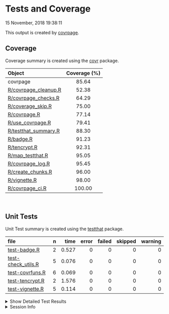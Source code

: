 Tests and Coverage
================
15 November, 2018 19:38:11

This output is created by
[covrpage](https://github.com/yonicd/covrpage).

## Coverage

Coverage summary is created using the
[covr](https://github.com/r-lib/covr) package.

| Object                                           | Coverage (%) |
| :----------------------------------------------- | :----------: |
| covrpage                                         |    85.64     |
| [R/covrpage\_cleanup.R](../R/covrpage_cleanup.R) |    52.38     |
| [R/covrpage\_checks.R](../R/covrpage_checks.R)   |    64.29     |
| [R/coverage\_skip.R](../R/coverage_skip.R)       |    75.00     |
| [R/covrpage.R](../R/covrpage.R)                  |    77.14     |
| [R/use\_covrpage.R](../R/use_covrpage.R)         |    79.41     |
| [R/testthat\_summary.R](../R/testthat_summary.R) |    88.30     |
| [R/badge.R](../R/badge.R)                        |    91.23     |
| [R/tencrypt.R](../R/tencrypt.R)                  |    92.31     |
| [R/map\_testthat.R](../R/map_testthat.R)         |    95.05     |
| [R/covrpage\_log.R](../R/covrpage_log.R)         |    95.45     |
| [R/create\_chunks.R](../R/create_chunks.R)       |    96.00     |
| [R/vignette.R](../R/vignette.R)                  |    98.00     |
| [R/covrpage\_ci.R](../R/covrpage_ci.R)           |    100.00    |

<br>

## Unit Tests

Unit Test summary is created using the
[testthat](https://github.com/r-lib/testthat)
package.

| file                                               | n |  time | error | failed | skipped | warning |
| :------------------------------------------------- | -: | ----: | ----: | -----: | ------: | ------: |
| [test-badge.R](testthat/test-badge.R)              | 2 | 0.527 |     0 |      0 |       0 |       0 |
| [test-check\_utils.R](testthat/test-check_utils.R) | 5 | 0.076 |     0 |      0 |       0 |       0 |
| [test-covrfuns.R](testthat/test-covrfuns.R)        | 6 | 0.069 |     0 |      0 |       0 |       0 |
| [test-tencrypt.R](testthat/test-tencrypt.R)        | 2 | 1.576 |     0 |      0 |       0 |       0 |
| [test-vignette.R](testthat/test-vignette.R)        | 5 | 0.114 |     0 |      0 |       0 |       0 |

<details closed>

<summary> Show Detailed Test Results
</summary>

| file                                                   | context                    | test                                   | status | n |  time |
| :----------------------------------------------------- | :------------------------- | :------------------------------------- | :----- | -: | ----: |
| [test-badge.R](testthat/test-badge.R#L15)              | badge                      | create badge: create                   | PASS   | 1 | 0.292 |
| [test-badge.R](testthat/test-badge.R#L20)              | badge                      | create badge: output message           | PASS   | 1 | 0.235 |
| [test-check\_utils.R](testthat/test-check_utils.R#L4)  | check for tests            | tests are detected                     | PASS   | 1 | 0.002 |
| [test-check\_utils.R](testthat/test-check_utils.R#L15) | check for packages         | packages are detected                  | PASS   | 3 | 0.020 |
| [test-check\_utils.R](testthat/test-check_utils.R#L24) | use covrpage               | test use\_covrpage                     | PASS   | 1 | 0.054 |
| [test-covrfuns.R](testthat/test-covrfuns.R#L5)         | check summary covr         | covr\_summary: standard input          | PASS   | 1 | 0.043 |
| [test-covrfuns.R](testthat/test-covrfuns.R#L9_L11)     | check summary covr         | covr\_summary: empty input             | PASS   | 1 | 0.001 |
| [test-covrfuns.R](testthat/test-covrfuns.R#L19)        | check summary output types | with data: short                       | PASS   | 1 | 0.015 |
| [test-covrfuns.R](testthat/test-covrfuns.R#L23)        | check summary output types | with data: long                        | PASS   | 1 | 0.009 |
| [test-covrfuns.R](testthat/test-covrfuns.R#L27)        | check summary output types | with data: no data                     | PASS   | 1 | 0.000 |
| [test-covrfuns.R](testthat/test-covrfuns.R#L35)        | check covr to df           | covr object to df: empty input         | PASS   | 1 | 0.001 |
| [test-tencrypt.R](testthat/test-tencrypt.R#L17)        | encryption of PAT          | testing tencrypt: no add               | PASS   | 1 | 1.575 |
| [test-tencrypt.R](testthat/test-tencrypt.R#L23)        | encryption of PAT          | testing tencrypt: with add             | PASS   | 1 | 0.001 |
| [test-vignette.R](testthat/test-vignette.R#L24)        | vignettes                  | testing vignette: file time update     | PASS   | 1 | 0.002 |
| [test-vignette.R](testthat/test-vignette.R#L30)        | vignettes                  | testing vignette: create vignette dir  | PASS   | 1 | 0.024 |
| [test-vignette.R](testthat/test-vignette.R#L40)        | vignettes                  | testing vignette: add suggests         | PASS   | 1 | 0.028 |
| [test-vignette.R](testthat/test-vignette.R#L48)        | vignettes                  | testing vignette: append suggests      | PASS   | 1 | 0.028 |
| [test-vignette.R](testthat/test-vignette.R#L58)        | vignettes                  | testing vignette: add vignette builder | PASS   | 1 | 0.032 |

</details>

<details>

<summary> Session Info </summary>

| Field    | Value                               |
| :------- | :---------------------------------- |
| Version  | R version 3.5.1 (2018-07-02)        |
| Platform | x86\_64-apple-darwin15.6.0 (64-bit) |
| Running  | macOS High Sierra 10.13.6           |
| Language | en\_US                              |
| Timezone | America/New\_York                   |

| Package  | Version    |
| :------- | :--------- |
| testthat | 2.0.0.9000 |
| covr     | 3.2.0      |
| covrpage | 0.0.65     |

</details>

<!--- Final Status : pass --->
